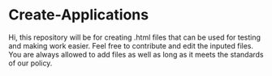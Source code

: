 # Create-Applications
Hi, this repository will be for creating .html files that can be used for testing and making work easier. 
Feel free to contribute and edit the inputed files. You are always allowed to add files as well as long as
it meets the standards of our policy.
